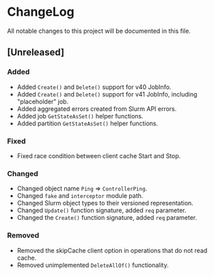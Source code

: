 # ChangeLog

All notable changes to this project will be documented in this file.

## [Unreleased]

### Added

- Added `Create()` and `Delete()` support for v40 JobInfo.
- Added `Create()` and `Delete()` support for v41 JobInfo, including
  "placeholder" job.
- Added aggregated errors created from Slurm API errors.
- Added job `GetStateAsSet()` helper functions.
- Added partition `GetStateAsSet()` helper functions.

### Fixed

- Fixed race condition between client cache Start and Stop.

### Changed

- Changed object name `Ping` => `ControllerPing`.
- Changed `fake` and `interceptor` module path.
- Changed Slurm object types to their versioned representation.
- Changed `Update()` function signature, added `req` parameter.
- Changed the `Create()` function signature, added `req` parameter.

### Removed

- Removed the skipCache client option in operations that do not read cache.
- Removed unimplemented `DeleteAllOf()` functionality.
